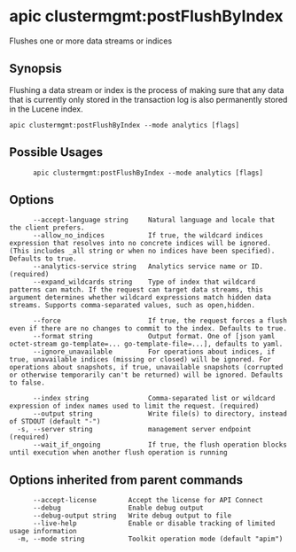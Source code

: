 # apic clustermgmt:postFlushByIndex

Flushes one or more data streams or indices

## Synopsis

Flushing a data stream or index is the process of making sure that any data that is currently only stored in the transaction log is also permanently stored in the Lucene index.

```
apic clustermgmt:postFlushByIndex --mode analytics [flags]
```

## Possible Usages

```
      apic clustermgmt:postFlushByIndex --mode analytics [flags]
```

## Options

```
      --accept-language string     Natural language and locale that the client prefers.
      --allow_no_indices           If true, the wildcard indices expression that resolves into no concrete indices will be ignored. (This includes _all string or when no indices have been specified). Defaults to true.
      --analytics-service string   Analytics service name or ID. (required)
      --expand_wildcards string    Type of index that wildcard patterns can match. If the request can target data streams, this argument determines whether wildcard expressions match hidden data streams. Supports comma-separated values, such as open,hidden.

      --force                      If true, the request forces a flush even if there are no changes to commit to the index. Defaults to true.
      --format string              Output format. One of [json yaml octet-stream go-template=... go-template-file=...], defaults to yaml.
      --ignore_unavailable         For operations about indices, if true, unavailable indices (missing or closed) will be ignored. For operations about snapshots, if true, unavailable snapshots (corrupted or otherwise temporarily can't be returned) will be ignored. Defaults to false.

      --index string               Comma-separated list or wildcard expression of index names used to limit the request. (required)
      --output string              Write file(s) to directory, instead of STDOUT (default "-")
  -s, --server string              management server endpoint (required)
      --wait_if_ongoing            If true, the flush operation blocks until execution when another flush operation is running
```

## Options inherited from parent commands

```
      --accept-license        Accept the license for API Connect
      --debug                 Enable debug output
      --debug-output string   Write debug output to file
      --live-help             Enable or disable tracking of limited usage information
  -m, --mode string           Toolkit operation mode (default "apim")
```

